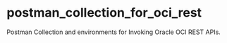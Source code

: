 # postman_collection_for_oci_rest
Postman Collection and environments for Invoking Oracle OCI REST APIs. 
